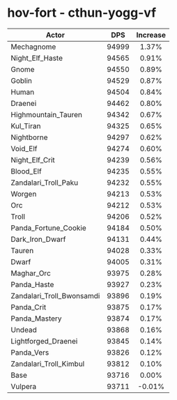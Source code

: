 # hov-fort - cthun-yogg-vf
| Actor | DPS | Increase |
|---|:---:|:---:|
|Mechagnome|94999|1.37%|
|Night_Elf_Haste|94565|0.91%|
|Gnome|94550|0.89%|
|Goblin|94529|0.87%|
|Human|94504|0.84%|
|Draenei|94462|0.80%|
|Highmountain_Tauren|94342|0.67%|
|Kul_Tiran|94325|0.65%|
|Nightborne|94297|0.62%|
|Void_Elf|94274|0.60%|
|Night_Elf_Crit|94239|0.56%|
|Blood_Elf|94235|0.55%|
|Zandalari_Troll_Paku|94232|0.55%|
|Worgen|94213|0.53%|
|Orc|94212|0.53%|
|Troll|94206|0.52%|
|Panda_Fortune_Cookie|94184|0.50%|
|Dark_Iron_Dwarf|94131|0.44%|
|Tauren|94028|0.33%|
|Dwarf|94005|0.31%|
|Maghar_Orc|93975|0.28%|
|Panda_Haste|93927|0.23%|
|Zandalari_Troll_Bwonsamdi|93896|0.19%|
|Panda_Crit|93875|0.17%|
|Panda_Mastery|93874|0.17%|
|Undead|93868|0.16%|
|Lightforged_Draenei|93845|0.14%|
|Panda_Vers|93826|0.12%|
|Zandalari_Troll_Kimbul|93812|0.10%|
|Base|93716|0.00%|
|Vulpera|93711|-0.01%|
